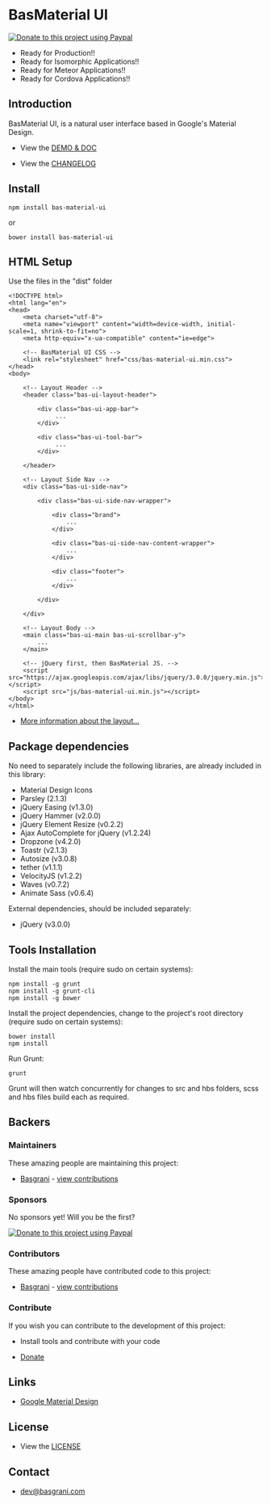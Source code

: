 # BasMaterial UI

[![Donate to this project using Paypal](https://img.shields.io/badge/paypal-donate-yellow.svg)](https://www.paypal.com/cgi-bin/webscr?cmd=_s-xclick&hosted_button_id=VKV3GRW7R6MLW)

- Ready for Production!!
- Ready for Isomorphic Applications!!
- Ready for Meteor Applications!!
- Ready for Cordova Applications!!

## Introduction

BasMaterial UI, is a natural user interface based in Google's Material Design.

- View the [DEMO & DOC](http://bas-material-ui.basgrani.com)

- View the [CHANGELOG](https://github.com/Basgrani-Org/bas-material-ui/blob/master/CHANGELOG.md)

## Install

```
npm install bas-material-ui
```

or

```
bower install bas-material-ui
```

## HTML Setup

Use the files in the "dist" folder

```
<!DOCTYPE html>
<html lang="en">
<head>
    <meta charset="utf-8">
    <meta name="viewport" content="width=device-width, initial-scale=1, shrink-to-fit=no">
    <meta http-equiv="x-ua-compatible" content="ie=edge">
    
    <!-- BasMaterial UI CSS -->
    <link rel="stylesheet" href="css/bas-material-ui.min.css">
</head>
<body>
    
    <!-- Layout Header -->
    <header class="bas-ui-layout-header">

        <div class="bas-ui-app-bar">
             ...
        </div>

        <div class="bas-ui-tool-bar">
             ...
        </div>

    </header>

    <!-- Layout Side Nav -->
    <div class="bas-ui-side-nav">

        <div class="bas-ui-side-nav-wrapper">

            <div class="brand">
                ...
            </div>

            <div class="bas-ui-side-nav-content-wrapper">
                ...
            </div>

            <div class="footer">
                ...
            </div>

        </div>

    </div>

    <!-- Layout Body -->
    <main class="bas-ui-main bas-ui-scrollbar-y">
        ...
    </main>
    
    <!-- jQuery first, then BasMaterial JS. -->
    <script src="https://ajax.googleapis.com/ajax/libs/jquery/3.0.0/jquery.min.js"></script>
    <script src="js/bas-material-ui.min.js"></script>
</body>
</html>
```

- [More information about the layout...](http://bas-material-ui.basgrani.com/layout/structuring.html)

## Package dependencies

No need to separately include the following libraries, are already included in this library:

- Material Design Icons
- Parsley (2.1.3)
- jQuery Easing (v1.3.0)
- jQuery Hammer (v2.0.0)
- jQuery Element Resize (v0.2.2)
- Ajax AutoComplete for jQuery (v1.2.24)
- Dropzone (v4.2.0)
- Toastr (v2.1.3)
- Autosize (v3.0.8)
- tether (v1.1.1)
- VelocityJS (v1.2.2)
- Waves (v0.7.2)
- Animate Sass (v0.6.4)

External dependencies, should be included separately:

- jQuery (v3.0.0)

## Tools Installation

Install the main tools (require sudo on certain systems):

```
npm install -g grunt
npm install -g grunt-cli
npm install -g bower
```

Install the project dependencies, change to the project's root directory (require sudo on certain systems):

```
bower install
npm install
```

Run Grunt:

```
grunt
```

Grunt will then watch concurrently for changes to src and hbs folders, scss and hbs files build each as required.

## Backers

### Maintainers

These amazing people are maintaining this project:

- [Basgrani](http://basgrani.com) - [view contributions](https://github.com/Basgrani-Org/bas-material-ui/commits?author=Basgrani)

### Sponsors

No sponsors yet! Will you be the first?

[![Donate to this project using Paypal](https://img.shields.io/badge/paypal-donate-yellow.svg)](https://www.paypal.com/cgi-bin/webscr?cmd=_s-xclick&hosted_button_id=VKV3GRW7R6MLW)

### Contributors

These amazing people have contributed code to this project:

- [Basgrani](http://basgrani.com) - [view contributions](https://github.com/Basgrani-Org/bas-material-ui/commits?author=Basgrani)

### Contribute

If you wish you can contribute to the development of this project:

- Install tools and contribute with your code

- [Donate](http://bas-material-ui.basgrani.com/home/donate.html)

## Links

- [Google Material Design](https://material.io/guidelines)

## License

- View the [LICENSE](https://github.com/Basgrani-Org/bas-material-ui/blob/master/LICENSE.md)

## Contact

- dev@basgrani.com

